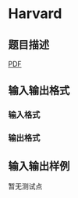 # Harvard

## 题目描述

[problemUrl]: https://uva.onlinejudge.org/index.php?option=com_onlinejudge&Itemid=8&category=448&page=show_problem&problem=4368

[PDF](https://uva.onlinejudge.org/external/15/p1576.pdf)

## 输入输出格式

### 输入格式

### 输出格式

## 输入输出样例

暂无测试点

